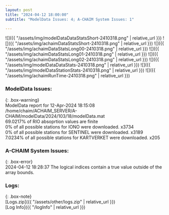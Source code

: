 ```yaml
---
layout: post
title: "2024-04-12 18:00:00"
subtitle: "ModelData Issues: 4; A-CHAIM System Issues: 1"

---
```


![]({{ "/assets/img/modelDataDataStatsShort-2410318.png" | relative_url }})
![]({{ "/assets/img/achaimDataStatsShort-2410318.png" | relative_url }})
![]({{ "/assets/img/achaimDataStatsLong00-2410318.png" | relative_url }})
![]({{ "/assets/img/achaimDataStatsLong01-2410318.png" | relative_url }})
![]({{ "/assets/img/achaimDataStatsLong02-2410318.png" | relative_url }})
![]({{ "/assets/img/modelDataDataStats-2410318.png" | relative_url }})
![]({{ "/assets/img/modelDataStationStats-2410318.png" | relative_url }})
![]({{ "/assets/img/achaimRunTime-2410318.png" | relative_url }})


### ModelData Issues:  
  
{: .box-warning}  
 ModelData report for 12-Apr-2024 18:15:08   
 /home/chaim/ACHAIM_SERVER/A-CHAIM/modelData/2024/103/18/modelData.mat   
 69.0217% of RIO absoprtion values are finite   
 0% of all possible stations for IONO were downloaded. x3734   
 0% of all possible stations for SENTINEL were downloaded. x3189   
 7.0234% of all possible stations for KARTVERKET were downloaded. x205   
  
### A-CHAIM System Issues:  
  
{: .box-error}  
2024-04-12 18:28:37 The logical indices contain a true value outside of the array bounds.  

### Logs:  
  
{: .box-note}  
[Logs.zip]({{ "/assets/other/logs.zip" | relative_url }})  
[Log Info]({{ "/logInfo" | relative_url }})  
